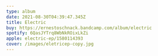 ```yaml
---
type: album
date: 2021-08-30T04:39:47.345Z
title: Electric
buy: https://ernestoschnack.bandcamp.com/album/electric
spotify: 6QasJYTrq8WbNkROixLkZi
apple: electric-ep/1580114393
cover: /images/eletricep-copy.jpg
---
```

